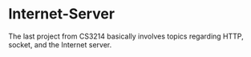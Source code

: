 # Internet-Server
The last project from CS3214 basically involves topics regarding HTTP, socket, and the Internet server.
